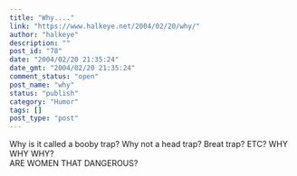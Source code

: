 ```yaml
---
title: "Why...."
link: "https://www.halkeye.net/2004/02/20/why/"
author: "halkeye"
description: ""
post_id: "78"
date: "2004/02/20 21:35:24"
date_gmt: "2004/02/20 21:35:24"
comment_status: "open"
post_name: "why"
status: "publish"
category: "Humor"
tags: []
post_type: "post"
---
```


Why is it called a booby trap? Why not a head trap? Breat trap? ETC? WHY WHY WHY?  
ARE WOMEN THAT DANGEROUS?
